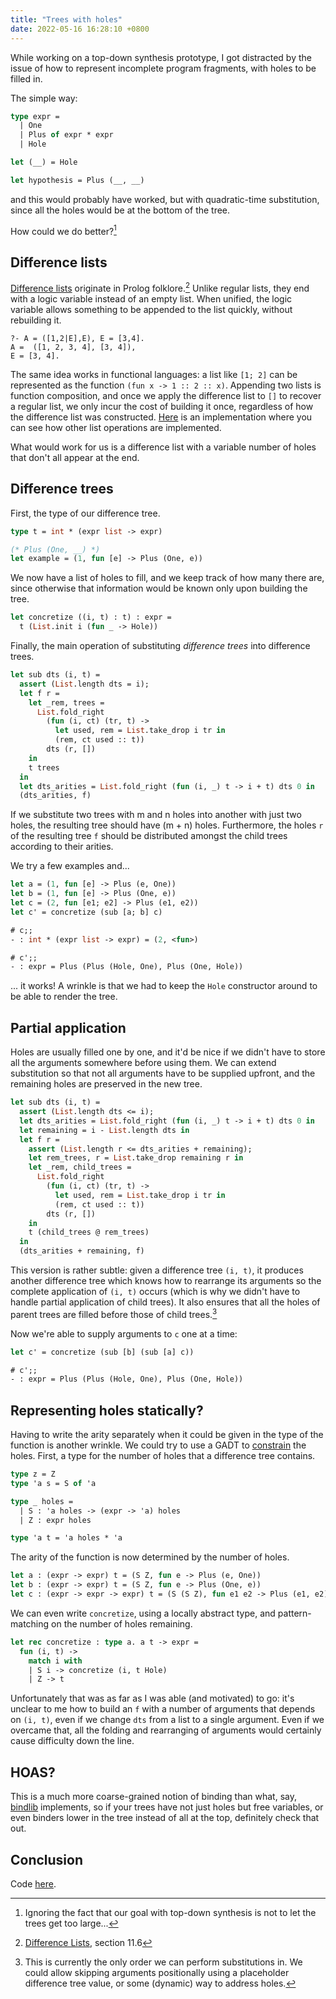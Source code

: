 ```yaml
---
title: "Trees with holes"
date: 2022-05-16 16:28:10 +0800
---
```


While working on a top-down synthesis prototype, I got distracted by the issue of how to represent incomplete program fragments, with holes to be filled in.

The simple way:

```ocaml
type expr =
  | One
  | Plus of expr * expr
  | Hole

let (__) = Hole

let hypothesis = Plus (__, __)
```

and this would probably have worked, but with quadratic-time substitution, since all the holes would be at the bottom of the tree.

How could we do better?[^1]

## Difference lists

[Difference lists](https://en.wikibooks.org/wiki/Prolog/Difference_Lists) originate in Prolog folklore.[^2]
Unlike regular lists, they end with a logic variable instead of an empty list.
When unified, the logic variable allows something to be appended to the list quickly, without rebuilding it.

<!--
https://swi-prolog.discourse.group/t/difference-list/959
-->

```
?- A = ([1,2|E],E), E = [3,4].
A =  ([1, 2, 3, 4], [3, 4]),
E = [3, 4].
```

The same idea works in functional languages:
a list like `[1; 2]` can be represented as the function `(fun x -> 1 :: 2 :: x)`.
Appending two lists is function composition, and once we apply the difference list to `[]` to recover a regular list, we only incur the cost of building it once, regardless of how the difference list was constructed. [Here](https://github.com/batsh-dev-team/Dlist) is an implementation where you can see how other list operations are implemented.

<!--
http://requestforlogic.blogspot.com/2011/08/holey-data-part-13-almost-difference.html

A Functional Representation of Data Structures with a Hole
-->

What would work for us is a difference list with a variable number of holes that don't all appear at the end.

## Difference trees

First, the type of our difference tree.

```ocaml
type t = int * (expr list -> expr)

(* Plus (One, __) *)
let example = (1, fun [e] -> Plus (One, e))
```

We now have a list of holes to fill, and we keep track of how many there are, since otherwise that information would be known only upon building the tree.

```ocaml
let concretize ((i, t) : t) : expr =
  t (List.init i (fun _ -> Hole))
```

Finally, the main operation of substituting _difference trees_ into difference trees.

```ocaml
let sub dts (i, t) =
  assert (List.length dts = i);
  let f r =
    let _rem, trees =
      List.fold_right
        (fun (i, ct) (tr, t) ->
          let used, rem = List.take_drop i tr in
          (rem, ct used :: t))
        dts (r, [])
    in
    t trees
  in
  let dts_arities = List.fold_right (fun (i, _) t -> i + t) dts 0 in
  (dts_arities, f)
```

If we substitute two trees with m and n holes into another with just two holes, the resulting tree should have (m + n) holes.
Furthermore, the holes `r` of the resulting tree `f` should be distributed amongst the child trees according to their arities.

We try a few examples and...

```ocaml
let a = (1, fun [e] -> Plus (e, One))
let b = (1, fun [e] -> Plus (One, e))
let c = (2, fun [e1; e2] -> Plus (e1, e2))
let c' = concretize (sub [a; b] c)
```

```ocaml
# c;;
- : int * (expr list -> expr) = (2, <fun>)

# c';;
- : expr = Plus (Plus (Hole, One), Plus (One, Hole))
```

... it works! A wrinkle is that we had to keep the `Hole` constructor around to be able to render the tree.

## Partial application

Holes are usually filled one by one, and it'd be nice if we didn't have to store all the arguments somewhere before using them.
We can extend substitution so that not all arguments have to be supplied upfront, and the remaining holes are preserved in the new tree.

```ocaml
let sub dts (i, t) =
  assert (List.length dts <= i);
  let dts_arities = List.fold_right (fun (i, _) t -> i + t) dts 0 in
  let remaining = i - List.length dts in
  let f r =
    assert (List.length r <= dts_arities + remaining);
    let rem_trees, r = List.take_drop remaining r in
    let _rem, child_trees =
      List.fold_right
        (fun (i, ct) (tr, t) ->
          let used, rem = List.take_drop i tr in
          (rem, ct used :: t))
        dts (r, [])
    in
    t (child_trees @ rem_trees)
  in
  (dts_arities + remaining, f)
```

This version is rather subtle: given a difference tree `(i, t)`, it produces another difference tree which knows how to rearrange its arguments so the complete application of `(i, t)` occurs (which is why we didn't have to handle partial application of child trees).
It also ensures that all the holes of parent trees are filled before those of child trees.[^3]

Now we're able to supply arguments to `c` one at a time:

```ocaml
let c' = concretize (sub [b] (sub [a] c))
```

```ocaml
# c';;
- : expr = Plus (Plus (Hole, One), Plus (One, Hole))
```

## Representing holes statically?

Having to write the arity separately when it could be given in the type of the function is another wrinkle.
We could try to use a GADT to [constrain](https://drup.github.io/2016/08/02/difflists/) the holes.
First, a type for the number of holes that a difference tree contains.

```ocaml
type z = Z
type 'a s = S of 'a

type _ holes =
  | S : 'a holes -> (expr -> 'a) holes
  | Z : expr holes

type 'a t = 'a holes * 'a
```

The arity of the function is now determined by the number of holes.

```ocaml
let a : (expr -> expr) t = (S Z, fun e -> Plus (e, One))
let b : (expr -> expr) t = (S Z, fun e -> Plus (One, e))
let c : (expr -> expr -> expr) t = (S (S Z), fun e1 e2 -> Plus (e1, e2))
```

We can even write `concretize`, using a locally abstract type, and pattern-matching on the number of holes remaining.

```ocaml
let rec concretize : type a. a t -> expr =
  fun (i, t) ->
    match i with
    | S i -> concretize (i, t Hole)
    | Z -> t
```

Unfortunately that was as far as I was able (and motivated) to go: it's unclear to me how to build an `f` with a number of arguments that depends on `(i, t)`, even if we change `dts` from a list to a single argument.
Even if we overcame that, all the folding and rearranging of arguments would certainly cause difficulty down the line.

## HOAS?

This is a much more coarse-grained notion of binding than what, say, [bindlib](https://github.com/rlepigre/ocaml-bindlib) implements, so if your trees have not just holes but free variables, or even binders lower in the tree instead of all at the top, definitely check that out.

## Conclusion

Code [here](https://gist.github.com/dariusf/f22f9c121e42f5bb9c2c85520baaba52).

[^1]: Ignoring the fact that our goal with top-down synthesis is not to let the trees get too large...

[^2]: [Difference Lists](https://www.cs.cmu.edu/~fp/courses/lp/lectures/11-diff.pdf), section 11.6

[^3]: This is currently the only order we can perform substitutions in. We could allow skipping arguments positionally using a placeholder difference tree value, or some (dynamic) way to address holes.
